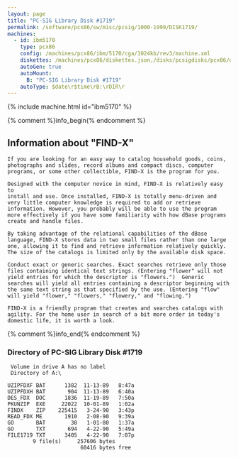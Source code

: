 ```yaml
---
layout: page
title: "PC-SIG Library Disk #1719"
permalink: /software/pcx86/sw/misc/pcsig/1000-1999/DISK1719/
machines:
  - id: ibm5170
    type: pcx86
    config: /machines/pcx86/ibm/5170/cga/1024kb/rev3/machine.xml
    diskettes: /machines/pcx86/diskettes.json,/disks/pcsigdisks/pcx86/diskettes.json
    autoGen: true
    autoMount:
      B: "PC-SIG Library Disk #1719"
    autoType: $date\r$time\rB:\rDIR\r
---
```


{% include machine.html id="ibm5170" %}

{% comment %}info_begin{% endcomment %}

## Information about "FIND-X"

    If you are looking for an easy way to catalog household goods, coins,
    photographs and slides, record albums and compact discs, computer
    programs, or some other collectible, FIND-X is the program for you.
    
    Designed with the computer novice in mind, FIND-X is relatively easy to
    install and use. Once installed, FIND-X is totally menu-driven and
    very little computer knowledge is required to add or retrieve
    information. However, you probably will be able to use the program
    more effectively if you have some familiarity with how dBase programs
    create and handle files.
    
    By taking advantage of the relational capabilities of the dBase
    language, FIND-X stores data in two small files rather than one large
    one, allowing it to find and retrieve information relatively quickly.
    The size of the catalogs is limited only by the available disk space.
    
    Conduct exact or generic searches. Exact searches retrieve only those
    files containing identical text strings. (Entering "flower" will not
    yield entries for which the descriptor is "flowers.")  Generic
    searches will yield all entries containing a descriptor beginning with
    the same text string as that specified by the use. (Entering "flow"
    will yield "flower," "flowers," "flowery," and "flowing.")
    
    FIND-X is a friendly program that creates and searches catalogs with
    agility. For the home user in search of a bit more order in today's
    domestic life, it is worth a look.
{% comment %}info_end{% endcomment %}


### Directory of PC-SIG Library Disk #1719

     Volume in drive A has no label
     Directory of A:\

    UZIPFDXF BAT      1382  11-13-89   8:47a
    UZIPFDXH BAT       904  11-13-89   6:40a
    DES_FDX  DOC      1836  11-19-89   7:50a
    PKUNZIP  EXE     22022  10-01-89   1:02a
    FINDX    ZIP    225415   3-24-90   3:43p
    READ_FDX ME       1910   2-08-90   9:39a
    GO       BAT        38   1-01-80   1:37a
    GO       TXT       694   4-22-90   5:49a
    FILE1719 TXT      3405   4-22-90   7:07p
            9 file(s)     257606 bytes
                           60416 bytes free
